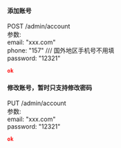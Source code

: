 #### 添加账号
POST /admin/account  
参数:  
email: "xxx.com"  
phone: "157"        /// 国外地区手机号不用填  
password: "12321"
```json
ok
```

#### 修改账号，暂时只支持修改密码
PUT /admin/account  
参数:  
email: "xxx.com"  
password: "12321"
```json
ok
```

